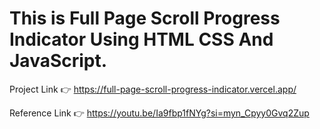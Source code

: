 # This is Full Page Scroll Progress Indicator Using HTML CSS And JavaScript.

Project Link 👉 https://full-page-scroll-progress-indicator.vercel.app/

Reference Link 👉 https://youtu.be/Ia9fbp1fNYg?si=myn_Cpyy0Gvq2Zup